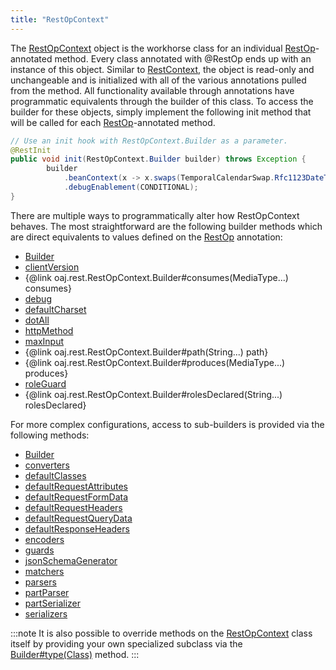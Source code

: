 ```yaml
---
title: "RestOpContext"
---
```


The [RestOpContext](../apidocs/org/apache/juneau/rest/RestOpContext.html) object is the workhorse class for an individual [RestOp](../apidocs/org/apache/juneau/rest/annotation/RestOp.html)-annotated method.
Every class annotated with @RestOp ends up with an instance of this object.
Similar to [RestContext](../apidocs/org/apache/juneau/rest/RestContext.html), the object is read-only and unchangeable and is initialized with all of the various annotations pulled from the method.
All functionality available through annotations have programmatic equivalents through the builder of this class.
To access the builder for these objects, simply implement the following init method that will be called for each [RestOp](../apidocs/org/apache/juneau/rest/annotation/RestOp.html)-annotated method.

```java
// Use an init hook with RestOpContext.Builder as a parameter.
@RestInit
public void init(RestOpContext.Builder builder) throws Exception {
        builder
            .beanContext(x -> x.swaps(TemporalCalendarSwap.Rfc1123DateTime.class))
            .debugEnablement(CONDITIONAL);
}
```


There are multiple ways to programmatically alter how RestOpContext behaves.
The most straightforward are the following builder methods which are direct equivalents to values defined on the [RestOp](../apidocs/org/apache/juneau/rest/annotation/RestOp.html) annotation:
- [Builder](../apidocs/org/apache/juneau/rest/RestOpContext/Builder.html)
- [clientVersion](../apidocs/org/apache/juneau/rest/RestOpContext/Builder.html#clientVersion(String))
- \{@link oaj.rest.RestOpContext.Builder#consumes(MediaType...) consumes\}
- [debug](../apidocs/org/apache/juneau/rest/RestOpContext/Builder.html#debug(Enablement))
- [defaultCharset](../apidocs/org/apache/juneau/rest/RestOpContext/Builder.html#defaultCharset(Charset))
- [dotAll](../apidocs/org/apache/juneau/rest/RestOpContext/Builder.html#dotAll())
- [httpMethod](../apidocs/org/apache/juneau/rest/RestOpContext/Builder.html#httpMethod(String))
- [maxInput](../apidocs/org/apache/juneau/rest/RestOpContext/Builder.html#maxInput(String))
- \{@link oaj.rest.RestOpContext.Builder#path(String...) path\}
- \{@link oaj.rest.RestOpContext.Builder#produces(MediaType...) produces\}
- [roleGuard](../apidocs/org/apache/juneau/rest/RestOpContext/Builder.html#roleGuard(String))
- \{@link oaj.rest.RestOpContext.Builder#rolesDeclared(String...) rolesDeclared\}

For more complex configurations, access to sub-builders is provided via the following methods:
- [Builder](../apidocs/org/apache/juneau/rest/RestOpContext/Builder.html)
- [converters](../apidocs/org/apache/juneau/rest/RestOpContext/Builder.html#converters())
- [defaultClasses](../apidocs/org/apache/juneau/rest/RestOpContext/Builder.html#defaultClasses())
- [defaultRequestAttributes](../apidocs/org/apache/juneau/rest/RestOpContext/Builder.html#defaultRequestAttributes())
- [defaultRequestFormData](../apidocs/org/apache/juneau/rest/RestOpContext/Builder.html#defaultRequestFormData())
- [defaultRequestHeaders](../apidocs/org/apache/juneau/rest/RestOpContext/Builder.html#defaultRequestHeaders())
- [defaultRequestQueryData](../apidocs/org/apache/juneau/rest/RestOpContext/Builder.html#defaultRequestQueryData())
- [defaultResponseHeaders](../apidocs/org/apache/juneau/rest/RestOpContext/Builder.html#defaultResponseHeaders())
- [encoders](../apidocs/org/apache/juneau/rest/RestOpContext/Builder.html#encoders())
- [guards](../apidocs/org/apache/juneau/rest/RestOpContext/Builder.html#guards())
- [jsonSchemaGenerator](../apidocs/org/apache/juneau/rest/RestOpContext/Builder.html#jsonSchemaGenerator())
- [matchers](../apidocs/org/apache/juneau/rest/RestOpContext/Builder.html#matchers())
- [parsers](../apidocs/org/apache/juneau/rest/RestOpContext/Builder.html#parsers())
- [partParser](../apidocs/org/apache/juneau/rest/RestOpContext/Builder.html#partParser())
- [partSerializer](../apidocs/org/apache/juneau/rest/RestOpContext/Builder.html#partSerializer())
- [serializers](../apidocs/org/apache/juneau/rest/RestOpContext/Builder.html#serializers())


:::note
It is also possible to override methods on the [RestOpContext](../apidocs/org/apache/juneau/rest/RestOpContext.html) class itself by providing your own specialized subclass via the
[Builder#type(Class)](../apidocs/org/apache/juneau/rest/RestOpContext/Builder.html#type(Class)) method.
:::
